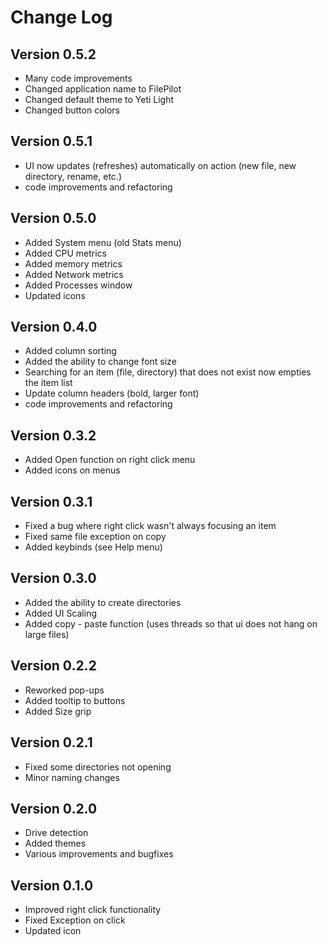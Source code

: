 # Change Log

## Version 0.5.2

- Many code improvements
- Changed application name to FilePilot
- Changed default theme to Yeti Light
- Changed button colors

## Version 0.5.1

- UI now updates (refreshes) automatically on action (new file, new directory, rename, etc.)
- code improvements and refactoring

## Version 0.5.0

- Added System menu (old Stats menu)
- Added CPU metrics
- Added memory metrics
- Added Network metrics
- Added Processes window
- Updated icons

## Version 0.4.0

- Added column sorting
- Added the ability to change font size
- Searching for an item (file, directory) that does not exist now empties the item list
- Update column headers (bold, larger font)
- code improvements and refactoring

## Version 0.3.2

- Added Open function on right click menu
- Added icons on menus

## Version 0.3.1

- Fixed a bug where right click wasn't always focusing an item
- Fixed same file exception on copy
- Added keybinds (see Help menu)

## Version 0.3.0

- Added the ability to create directories
- Added UI Scaling
- Added copy - paste function (uses threads so that ui does not hang on large files)

## Version 0.2.2

- Reworked pop-ups
- Added tooltip to buttons
- Added Size grip

## Version 0.2.1

- Fixed some directories not opening
- Minor naming changes

## Version 0.2.0

- Drive detection
- Added themes
- Various improvements and bugfixes

## Version 0.1.0

- Improved right click functionality
- Fixed Exception on click
- Updated icon
